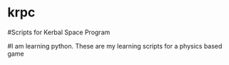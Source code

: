 # krpc
#Scripts for Kerbal Space Program


#I am learning python.  These are my learning scripts for a physics based game
